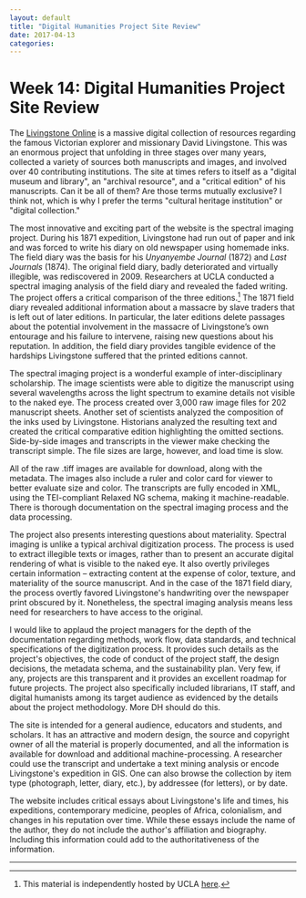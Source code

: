 ```yaml
---
layout: default
title: "Digital Humanities Project Site Review"
date: 2017-04-13
categories:
---
```


# Week 14: Digital Humanities Project Site Review

The [Livingstone Online](http://www.livingstoneonline.org) is a massive digital collection of resources  regarding the famous Victorian explorer and missionary David Livingstone. This was an enormous project that unfolding in three stages over many years, collected a variety of sources both manuscripts and images, and involved over 40 contributing institutions. The site at times refers to itself as a "digital museum and library", an "archival resource", and a "critical edition" of his manuscripts. Can it be all of them? Are those terms mutually exclusive? I think not, which is why I prefer the terms "cultural heritage institution" or "digital collection."

The most innovative and exciting part of the website is the spectral imaging project. During his 1871 expedition, Livingstone had run out of paper and ink and was forced to write his diary on old newspaper using homemade inks. The field diary was the basis for his *Unyanyembe Journal* (1872) and *Last Journals* (1874). The original field diary, badly deteriorated and virtually illegible, was rediscovered in 2009. Researchers at UCLA conducted a spectral imaging analysis of the field diary and revealed the faded writing. The project offers a critical comparison of the three editions.[^1] The 1871 field diary revealed additional information about a massacre by slave traders that is left out of later editions. In particular, the later editions delete passages about the potential involvement in the massacre of Livingstone’s own entourage and his failure to intervene, raising new questions about his reputation. In addition, the field diary provides tangible evidence of the hardships Livingstone suffered that the printed editions cannot.

The spectral imaging project is a wonderful example of inter-disciplinary scholarship. The image scientists were able to digitize the manuscript using several wavelengths across the light spectrum to examine details not visible to the naked eye. The process created over 3,000 raw image files for 202 manuscript sheets. Another set of scientists analyzed the composition of the inks used by Livingstone. Historians analyzed the resulting text and created the critical comparative edition highlighting the omitted sections. Side-by-side images and transcripts in the viewer make checking the transcript simple. The file sizes are large, however, and load time is slow.

All of the raw .tiff images are available for download, along with the metadata. The images also include a ruler and color card for viewer to better evaluate size and color. The transcripts are fully encoded in XML, using the TEI-compliant Relaxed NG schema, making it machine-readable. There is thorough documentation on the spectral imaging process and the data processing.

The project also presents interesting questions about materiality. Spectral imaging is unlike a typical archival digitization process. The process is used to extract illegible texts or images, rather than to present an accurate digital rendering of what is visible to the naked eye. It also overtly privileges certain information – extracting content at the expense of color, texture, and materiality of the source manuscript. And in the case of the 1871 field diary, the process overtly favored Livingstone's handwriting over the newspaper print obscured by it. Nonetheless, the spectral imaging analysis means less need for researchers to have access to the original.

I would like to applaud the project managers for the depth of the documentation regarding methods, work flow, data standards, and technical specifications of the digitization process. It provides such details as the project's objectives, the code of conduct of the project staff, the design decisions, the metadata schema, and the sustainability plan. Very few, if any, projects are this transparent and it provides an excellent roadmap for future projects. The project also specifically included librarians, IT staff, and digital humanists among its target audience as evidenced by the details about the project methodology. More DH should do this.

The site is intended for a general audience, educators and students, and scholars. It has an attractive and modern design, the source and copyright owner of all the material is properly documented, and all the information is available for download and additional machine-processing. A researcher could use the transcript and undertake a text mining analysis or encode Livingstone's expedition in GIS. One can also browse the collection by item type (photograph, letter, diary, etc.), by addressee (for letters), or by date.

The website includes critical essays about Livingstone's life and times, his expeditions, contemporary medicine, peoples of Africa, colonialism, and changes in his reputation over time. While these essays include the name of the author, they do not include the author's affiliation and biography. Including this information could add to the authoritativeness of the information.

---

[^1]: This material is independently hosted by UCLA  [here](http://livingstone.library.ucla.edu/1871diary/three_versions.htm).

